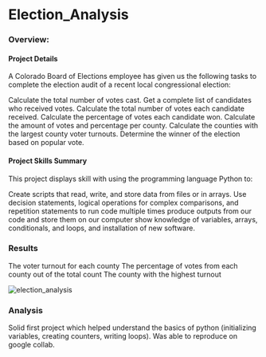 # Election_Analysis

### Overview:

#### Project Details
A Colorado Board of Elections employee has given us the following tasks to complete the election audit of a recent local congressional election:

Calculate the total number of votes cast.
Get a complete list of candidates who received votes.
Calculate the total number of votes each candidate received.
Calculate the percentage of votes each candidate won.
Calculate the amount of votes and percentage per county.
Calculate the counties with the largest county voter turnouts.
Determine the winner of the election based on popular vote.

#### Project Skills Summary
This project displays skill with using the programming language Python to: 

Create scripts that read, write, and store data from files or in arrays.
Use decision statements, logical operations for complex comparisons, and repetition statements to run code multiple times
produce outputs from our code and store them on our computer
show knowledge of variables, arrays, conditionals, and loops, and installation of new software.

### Results


The voter turnout for each county
The percentage of votes from each county out of the total count
The county with the highest turnout

![election_analysis](https://github.com/adarshkhub/Election_Analysis/assets/67844710/66a5154f-1e98-4e4f-b0eb-88959ac9a3ec)


### Analysis

Solid first project which helped understand the basics of python (initializing variables, creating counters, writing loops). Was able to reproduce on google collab.


